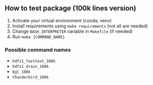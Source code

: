 ## How to test package (100k lines version)

1. Activate your virtual environment (conda, venv)
2. Install requirements using `make requirements` (not all are needed)
3. Change `BASH_INTERPRETER` variable in `Makefile` (if needed)
4. Run `make {COMMAND_NAME}`

### Possible command names

- `hdfs1_fasttext_100k`
- `hdfs1_drain_100k`
- `bgl_100k`
- `thunderbird_100k`
